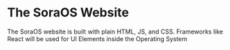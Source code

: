 # The SoraOS Website
The SoraOS website is built with plain HTML, JS, and CSS. Frameworks like React will be used for UI Elements inside the Operating System
